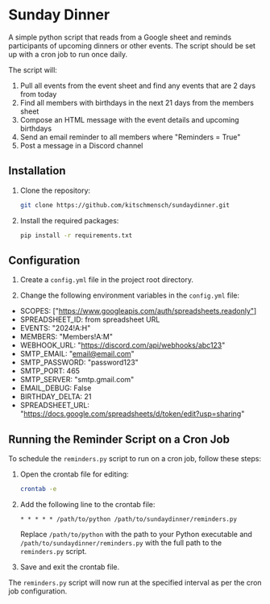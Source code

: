 # Sunday Dinner

A simple python script that reads from a Google sheet and reminds participants of upcoming dinners or other events. The script should be set up with a cron job to run once daily.

The script will:

1. Pull all events from the event sheet and find any events that are 2 days from today
2. Find all members with birthdays in the next 21 days from the members sheet
3. Compose an HTML message with the event details and upcoming birthdays
4. Send an email reminder to all members where "Reminders = True"
5. Post a message in a Discord channel

## Installation

1. Clone the repository:

   ```bash
   git clone https://github.com/kitschmensch/sundaydinner.git
   ```

2. Install the required packages:

   ```bash
   pip install -r requirements.txt
   ```

## Configuration

1. Create a `config.yml` file in the project root directory.

2. Change the following environment variables in the `config.yml` file:

- SCOPES: ["https://www.googleapis.com/auth/spreadsheets.readonly"]
- SPREADSHEET_ID: from spreadsheet URL
- EVENTS: "2024!A:H"
- MEMBERS: "Members!A:M"
- WEBHOOK_URL: "https://discord.com/api/webhooks/abc123"
- SMTP_EMAIL: "email@email.com"
- SMTP_PASSWORD: "password123"
- SMTP_PORT: 465
- SMTP_SERVER: "smtp.gmail.com"
- EMAIL_DEBUG: False
- BIRTHDAY_DELTA: 21
- SPREADSHEET_URL: "https://docs.google.com/spreadsheets/d/token/edit?usp=sharing"

## Running the Reminder Script on a Cron Job

To schedule the `reminders.py` script to run on a cron job, follow these steps:

1. Open the crontab file for editing:

   ```bash
   crontab -e
   ```

2. Add the following line to the crontab file:

   ```plaintext
   * * * * * /path/to/python /path/to/sundaydinner/reminders.py
   ```

   Replace `/path/to/python` with the path to your Python executable and `/path/to/sundaydinner/reminders.py` with the full path to the `reminders.py` script.

3. Save and exit the crontab file.

The `reminders.py` script will now run at the specified interval as per the cron job configuration.
